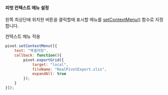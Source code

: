 #### 피벗 컨텍스트 메뉴 설정

왼쪽 최상단에 위치한 버튼을 클릭할때 표시할 메뉴를 [setContextMenu()](http://help.realgrid.com/pivotApi/RealPivot/setContextMenu/) 함수로 지정합니다.  

<a class="btn primary small round lowercase" id="btnSetContextMenu">컨텍스트 메뉴 적용</a>

```js
pivot.setContextMenu([{
    text: "엑셀저장",
    callback: function(){
        pivot.exportGrid({
            target: "local",
            fileName: "RealPivotExport.xlsx",
            expandAll: true
        });
    }
}]);
```


<script>
$('#btnSetContextMenu').click(function() {
	pivot.setContextMenu([{
        text: "엑셀저장",
        callback: function(){
            pivot.exportGrid({
                target: "local",
                fileName: "RealPivotExport.xlsx",
                expandAll: true
            });
        }
    }]);
});
</script>